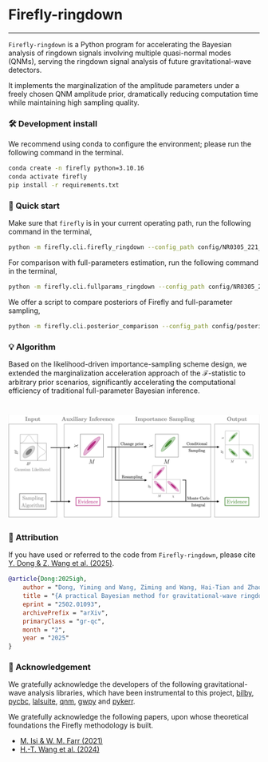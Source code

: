 # Firefly-ringdown

--------------------------------------------------------------------

`Firefly-ringdown` is a Python program for accelerating the Bayesian analysis of ringdown signals involving multiple quasi-normal modes (QNMs), serving the ringdown signal analysis of future gravitational-wave detectors.

It implements the marginalization of the amplitude parameters under a freely chosen QNM amplitude prior, dramatically reducing computation time while maintaining high sampling quality.

### 🛠️ Development install

We recommend using conda to configure the environment; please run the following command in the terminal.

```sh
conda create -n firefly python=3.10.16
conda activate firefly
pip install -r requirements.txt
```

### 🚀 Quick start

Make sure that `firefly` is in your current operating path, run the following command in the terminal,

```sh
python -m firefly.cli.firefly_ringdown --config_path config/NR0305_221_firefly_config.yaml
```

For comparison with full-parameters estimation, run the following command in the terminal,

```sh
python -m firefly.cli.fullparams_ringdown --config_path config/NR0305_221_fullparams_config.yaml
```

We offer a script to compare posteriors of Firefly and full-parameter sampling, 
```sh
python -m firefly.cli.posterior_comparison --config_path config/posterior_comparison.yaml
```

### 💡 Algorithm

Based on the likelihood-driven importance-sampling scheme design, we extended the marginalization acceleration approach of the $\mathcal{F}$-statistic to arbitrary prior scenarios, significantly accelerating the computational efficiency of traditional full-parameter Bayesian inference.

<h1 align="center">
<img src="./docs/gitdoc/firefly-workflow.png">
</h1>

### 🔗 Attribution

If you have used or referred to the code from `Firefly-ringdown`, please cite [Y. Dong &amp; Z. Wang et al. (2025)](https://arxiv.org/abs/2502.01093).

```bibtex
@article{Dong:2025igh,
    author = "Dong, Yiming and Wang, Ziming and Wang, Hai-Tian and Zhao, Junjie and Shao, Lijing",
    title = "{A practical Bayesian method for gravitational-wave ringdown analysis with multiple modes}",
    eprint = "2502.01093",
    archivePrefix = "arXiv",
    primaryClass = "gr-qc",
    month = "2",
    year = "2025"
}
```

### 🌟 Acknowledgement

We gratefully acknowledge the developers of the following gravitational-wave analysis libraries, which have been instrumental to this project, [bilby](https://github.com/bilby-dev/bilby), [pycbc](https://github.com/gwastro/pycbc), [lalsuite](https://lscsoft.docs.ligo.org/lalsuite/lalsuite/), [qnm](https://github.com/duetosymmetry/qnm), [gwpy](https://gitlab.com/gwpy/gwpy) and [pykerr](https://github.com/cdcapano/pykerr).

We gratefully acknowledge the following papers, upon whose theoretical foundations the Firefly methodology is built.

- [M. Isi & W. M. Farr (2021)](https://arxiv.org/abs/2107.05609)
- [H.-T. Wang et al. (2024)](https://arxiv.org/abs/2409.00970)

